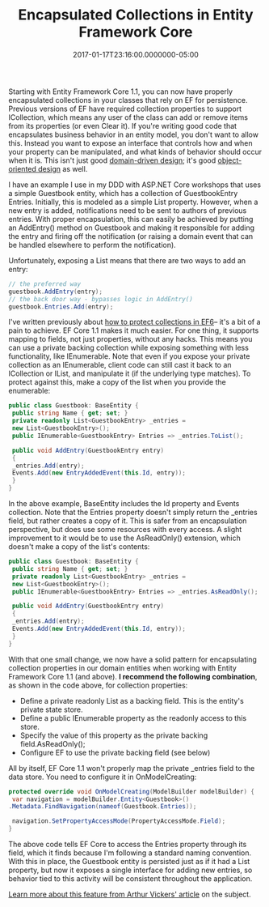 ﻿---
title: Encapsulated Collections in Entity Framework Core
date: "2017-01-17T23:16:00.0000000-05:00"
description: Starting with Entity Framework Core 1.1, you can now have properly encapsulated collections in your classes that rely on EF for persistence.
featuredImage: /img/entity-framework-logo_2colors_square_rgb-591x360.png
---

Starting with Entity Framework Core 1.1, you can now have properly encapsulated collections in your classes that rely on EF for persistence. Previous versions of EF have required collection properties to support ICollection<T>, which means any user of the class can add or remove items from its properties (or even Clear it). If you're writing good code that encapsulates business behavior in an entity model, you don't want to allow this. Instead you want to expose an interface that controls how and when your property can be manipulated, and what kinds of behavior should occur when it is. This isn't just good [domain-driven design](https://www.pluralsight.com/courses/domain-driven-design-fundamentals); it's good [object-oriented design](https://www.pluralsight.com/courses/principles-oo-design) as well.

I have an example I use in my DDD with ASP.NET Core workshops that uses a simple Guestbook entity, which has a collection of GuestbookEntry Entries. Initially, this is modeled as a simple List<GuestbookEntry> property. However, when a new entry is added, notifications need to be sent to authors of previous entries. With proper encapsulation, this can easily be achieved by putting an AddEntry() method on Guestbook and making it responsible for adding the entry and firing off the notification (or raising a domain event that can be handled elsewhere to perform the notification).

Unfortunately, exposing a List means that there are two ways to add an entry:

```csharp
// the preferred way
guestbook.AddEntry(entry);
// the back door way - bypasses logic in AddEntry()
guestbook.Entries.Add(entry);
```

I've written previously about [how to protect collections in EF6](http://ardalis.com/exposing-private-collection-properties-to-entity-framework)– it's a bit of a pain to achieve. EF Core 1.1 makes it much easier. For one thing, it supports mapping to fields, not just properties, without any hacks. This means you can use a private backing collection while exposing something with less functionality, like IEnumerable<T>. Note that even if you expose your private collection as an IEnumerable, client code can still cast it back to an ICollection or IList, and manipulate it (if the underlying type matches). To protect against this, make a copy of the list when you provide the enumerable:

```csharp
public class Guestbook: BaseEntity {
 public string Name { get; set; }
 private readonly List<GuestbookEntry> _entries =
 new List<GuestbookEntry>();
 public IEnumerable<GuestbookEntry> Entries => _entries.ToList();

 public void AddEntry(GuestbookEntry entry)
 {
 _entries.Add(entry);
 Events.Add(new EntryAddedEvent(this.Id, entry));
 }
}
```

In the above example, BaseEntity includes the Id property and Events collection. Note that the Entries property doesn't simply return the _entries field, but rather creates a copy of it. This is safer from an encapsulation perspective, but does use some resources with every access. A slight improvement to it would be to use the AsReadOnly() extension, which doesn't make a copy of the list's contents:

```csharp
public class Guestbook: BaseEntity {
 public string Name { get; set; }
 private readonly List<GuestbookEntry> _entries =
 new List<GuestbookEntry>();
 public IEnumerable<GuestbookEntry> Entries => _entries.AsReadOnly();

 public void AddEntry(GuestbookEntry entry)
 {
 _entries.Add(entry);
 Events.Add(new EntryAddedEvent(this.Id, entry));
 }
}
```

With that one small change, we now have a solid pattern for encapsulating collection properties in our domain entities when working with Entity Framework Core 1.1 (and above). **I recommend the following combination**, as shown in the code above, for collection properties:

* Define a private readonly List<T> as a backing field. This is the entity's private state store.
* Define a public IEnumerable<T> property as the readonly access to this store.
* Specify the value of this property as the private backing field.AsReadOnly();
* Configure EF to use the private backing field (see below)

All by itself, EF Core 1.1 won't properly map the private _entries field to the data store. You need to configure it in OnModelCreating:

```csharp
protected override void OnModelCreating(ModelBuilder modelBuilder) {
 var navigation = modelBuilder.Entity<Guestbook>()
.Metadata.FindNavigation(nameof(Guestbook.Entries));

 navigation.SetPropertyAccessMode(PropertyAccessMode.Field);
}
```

The above code tells EF Core to access the Entries property through its field, which it finds because I'm following a standard naming convention. With this in place, the Guestbook entity is persisted just as if it had a List<GuestbookEntry> property, but now it exposes a single interface for adding new entries, so behavior tied to this activity will be consistent throughout the application.

[Learn more about this feature from Arthur Vickers' article](https://blog.oneunicorn.com/2016/10/28/collection-navigation-properties-and-fields-in-ef-core-1-1/#comment-14597) on the subject.

